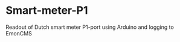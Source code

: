 Smart-meter-P1
==============

Readout of Dutch smart meter P1-port using Arduino and logging to EmonCMS